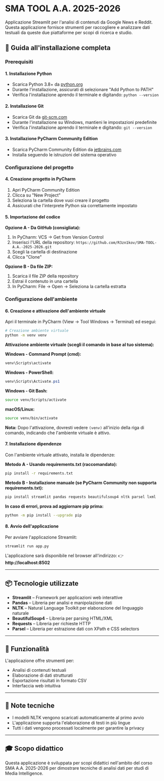 # SMA TOOL A.A. 2025-2026

Applicazione Streamlit per l'analisi di contenuti da Google News e Reddit. Questa applicazione fornisce strumenti per raccogliere e analizzare dati testuali da queste due piattaforme per scopi di ricerca e studio.

## 🚀 Guida all'installazione completa

### Prerequisiti

#### 1. Installazione Python
- Scarica Python 3.8+ da [python.org](https://www.python.org/downloads/)
- Durante l'installazione, assicurati di selezionare "Add Python to PATH"
- Verifica l'installazione aprendo il terminale e digitando: `python --version`

#### 2. Installazione Git
- Scarica Git da [git-scm.com](https://git-scm.com/downloads)
- Durante l'installazione su Windows, mantieni le impostazioni predefinite
- Verifica l'installazione aprendo il terminale e digitando: `git --version`

#### 3. Installazione PyCharm Community Edition
- Scarica PyCharm Community Edition da [jetbrains.com](https://www.jetbrains.com/pycharm/download/)
- Installa seguendo le istruzioni del sistema operativo

### Configurazione del progetto

#### 4. Creazione progetto in PyCharm
1. Apri PyCharm Community Edition
2. Clicca su "New Project"
3. Seleziona la cartella dove vuoi creare il progetto
4. Assicurati che l'interprete Python sia correttamente impostato

#### 5. Importazione del codice
**Opzione A - Da GitHub (consigliata):**
1. In PyCharm: VCS → Get from Version Control
2. Inserisci l'URL della repository: `https://github.com/R3zn1kov/SMA-TOOL-A.A.-2025-2026.git`
3. Scegli la cartella di destinazione
4. Clicca "Clone"

**Opzione B - Da file ZIP:**
1. Scarica il file ZIP della repository
2. Estrai il contenuto in una cartella
3. In PyCharm: File → Open → Seleziona la cartella estratta

### Configurazione dell'ambiente

#### 6. Creazione e attivazione dell'ambiente virtuale
Apri il terminale in PyCharm (View → Tool Windows → Terminal) ed esegui:

```bash
# Creazione ambiente virtuale
python -m venv venv
```

**Attivazione ambiente virtuale (scegli il comando in base al tuo sistema):**

**Windows - Command Prompt (cmd):**
```cmd
venv\Scripts\activate
```

**Windows - PowerShell:**
```powershell
venv\Scripts\Activate.ps1
```

**Windows - Git Bash:**
```bash
source venv/Scripts/activate
```

**macOS/Linux:**
```bash
source venv/bin/activate
```

**Nota:** Dopo l'attivazione, dovresti vedere `(venv)` all'inizio della riga di comando, indicando che l'ambiente virtuale è attivo.

#### 7. Installazione dipendenze
Con l'ambiente virtuale attivato, installa le dipendenze:

**Metodo A - Usando requirements.txt (raccomandato):**
```bash
pip install -r requirements.txt
```

**Metodo B - Installazione manuale (se PyCharm Community non supporta requirements.txt):**
```bash
pip install streamlit pandas requests beautifulsoup4 nltk parsel lxml
```

**In caso di errori, prova ad aggiornare pip prima:**
```bash
python -m pip install --upgrade pip
```

#### 8. Avvio dell'applicazione
Per avviare l'applicazione Streamlit:

```bash
streamlit run app.py
```

L'applicazione sarà disponibile nel browser all'indirizzo:
👉 **http://localhost:8502**

---

## 📦 Tecnologie utilizzate

- **Streamlit** – Framework per applicazioni web interattive
- **Pandas** – Libreria per analisi e manipolazione dati
- **NLTK** – Natural Language Toolkit per elaborazione del linguaggio naturale
- **BeautifulSoup4** – Libreria per parsing HTML/XML
- **Requests** – Libreria per richieste HTTP
- **Parsel** – Libreria per estrazione dati con XPath e CSS selectors

---

## 🔧 Funzionalità

L'applicazione offre strumenti per:
- Analisi di contenuti testuali
- Elaborazione di dati strutturati
- Esportazione risultati in formato CSV
- Interfaccia web intuitiva

---

## 📝 Note tecniche

- I modelli NLTK vengono scaricati automaticamente al primo avvio
- L'applicazione supporta l'elaborazione di testi in più lingue
- Tutti i dati vengono processati localmente per garantire la privacy

---

## 🎓 Scopo didattico

Questa applicazione è sviluppata per scopi didattici nell'ambito del corso SMA A.A. 2025-2026 per dimostrare tecniche di analisi dati per studi di Media Intelligence.
